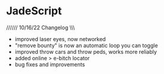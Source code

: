 # JadeScript

////// 10/16/22 Changelog \\\\\\
- improved laser eyes, now networked
- "remove bounty" is now an automatic loop you can toggle
- improved throw cars and throw peds, works more reliably
- added online > e-bitch locator
- bug fixes and improvements
